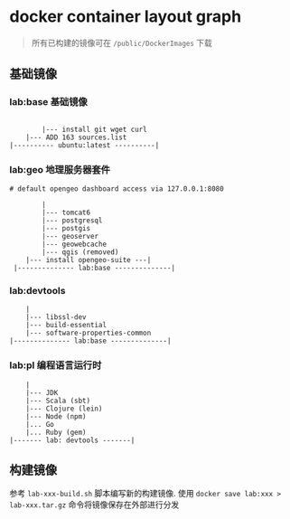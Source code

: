 # docker container layout graph

> 所有已构建的镜像可在 `/public/DockerImages` 下载

## 基础镜像

### lab:base 基础镜像

```

		|--- install git wget curl
	|--- ADD 163 sources.list
|---------- ubuntu:latest ----------|
```

### lab:geo 地理服务器套件

```
# default opengeo dashboard access via 127.0.0.1:8080

		|
		|--- tomcat6
		|--- postgresql
		|--- postgis
		|--- geoserver
		|--- geowebcache
		|--- qgis (removed)
	|--- install opengeo-suite ---|
 |-------------- lab:base --------------|
```
### lab:devtools

```
	|
	|--- libssl-dev
	|--- build-essential
	|--- software-properties-common
|-------------- lab:base --------------|
```

### lab:pl 编程语言运行时

```
	|
	|--- JDK
	|--- Scala (sbt)
	|--- Clojure (lein)
	|--- Node (npm)
	|... Go
	|... Ruby (gem)
|------- lab: devtools -------|
```

## 构建镜像

参考 `lab-xxx-build.sh` 脚本编写新的构建镜像. 
使用 `docker save lab:xxx > lab-xxx.tar.gz`  命令将镜像保存在外部进行分发

